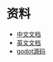 # 资料

- [中文文档](https://docs.godotengine.org/zh-cn/4.x/)
- [英文文档](https://docs.godotengine.org/en/stable/)
- [godot源码](https://github.com/godotengine/godot)

